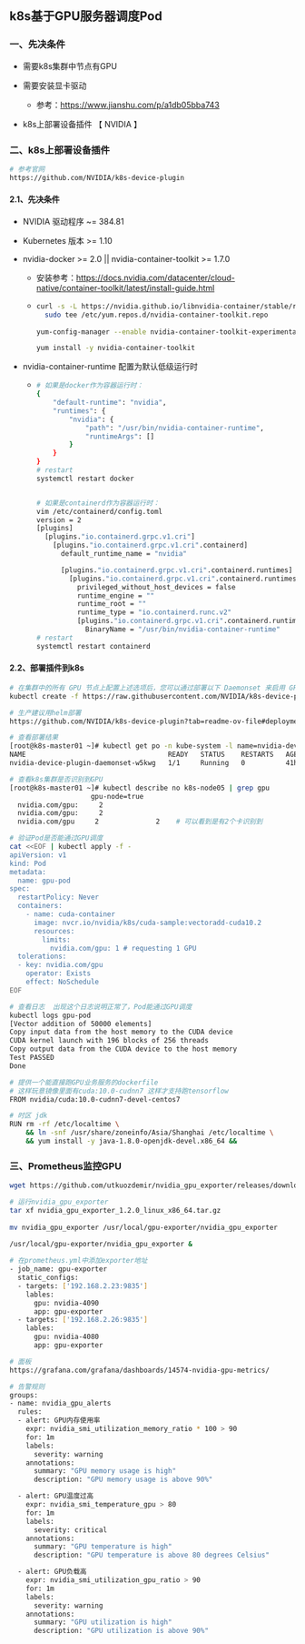 ## k8s基于GPU服务器调度Pod

### 一、先决条件

- 需要k8s集群中节点有GPU
- 需要安装显卡驱动  
  - 参考：https://www.jianshu.com/p/a1db05bba743

- k8s上部署设备插件 【 NVIDIA 】



### 二、k8s上部署设备插件

```sh
# 参考官网
https://github.com/NVIDIA/k8s-device-plugin
```

#### 2.1、先决条件

- NVIDIA 驱动程序 ~= 384.81

- Kubernetes 版本 >= 1.10

- nvidia-docker >= 2.0 || nvidia-container-toolkit >= 1.7.0

  - 安装参考：https://docs.nvidia.com/datacenter/cloud-native/container-toolkit/latest/install-guide.html

  - ```sh
    curl -s -L https://nvidia.github.io/libnvidia-container/stable/rpm/nvidia-container-toolkit.repo | \
      sudo tee /etc/yum.repos.d/nvidia-container-toolkit.repo
      
    yum-config-manager --enable nvidia-container-toolkit-experimental
    
    yum install -y nvidia-container-toolkit
    ```

- nvidia-container-runtime 配置为默认低级运行时  

  - ```sh
    # 如果是docker作为容器运行时：
    {
        "default-runtime": "nvidia",
        "runtimes": {
            "nvidia": {
                "path": "/usr/bin/nvidia-container-runtime",
                "runtimeArgs": []
            }
        }
    }
    # restart
    systemctl restart docker
    
    
    # 如果是containerd作为容器运行时：
    vim /etc/containerd/config.toml
    version = 2
    [plugins]
      [plugins."io.containerd.grpc.v1.cri"]
        [plugins."io.containerd.grpc.v1.cri".containerd]
          default_runtime_name = "nvidia"
    
          [plugins."io.containerd.grpc.v1.cri".containerd.runtimes]
            [plugins."io.containerd.grpc.v1.cri".containerd.runtimes.nvidia]
              privileged_without_host_devices = false
              runtime_engine = ""
              runtime_root = ""
              runtime_type = "io.containerd.runc.v2"
              [plugins."io.containerd.grpc.v1.cri".containerd.runtimes.nvidia.options]
                BinaryName = "/usr/bin/nvidia-container-runtime"
    # restart           
    systemctl restart containerd
    ```

#### 2.2、部署插件到k8s

```sh
# 在集群中的所有 GPU 节点上配置上述选项后，您可以通过部署以下 Daemonset 来启用 GPU 支持：
kubectl create -f https://raw.githubusercontent.com/NVIDIA/k8s-device-plugin/v0.14.3/nvidia-device-plugin.yml

# 生产建议用helm部署
https://github.com/NVIDIA/k8s-device-plugin?tab=readme-ov-file#deployment-via-helm
```

```sh
# 查看部署结果
[root@k8s-master01 ~]# kubectl get po -n kube-system -l name=nvidia-device-plugin-ds
NAME                                   READY   STATUS    RESTARTS   AGE
nvidia-device-plugin-daemonset-w5kwg   1/1     Running   0          41h

# 查看k8s集群是否识别到GPU
[root@k8s-master01 ~]# kubectl describe no k8s-node05 | grep gpu
                    gpu-node=true
  nvidia.com/gpu:     2
  nvidia.com/gpu:     2
  nvidia.com/gpu     2              2    # 可以看到是有2个卡识别到
```

```sh
# 验证Pod是否能通过GPU调度
cat <<EOF | kubectl apply -f -
apiVersion: v1
kind: Pod
metadata:
  name: gpu-pod
spec:
  restartPolicy: Never
  containers:
    - name: cuda-container
      image: nvcr.io/nvidia/k8s/cuda-sample:vectoradd-cuda10.2
      resources:
        limits:
          nvidia.com/gpu: 1 # requesting 1 GPU
  tolerations:
  - key: nvidia.com/gpu
    operator: Exists
    effect: NoSchedule
EOF

# 查看日志  出现这个日志说明正常了，Pod能通过GPU调度
kubectl logs gpu-pod
[Vector addition of 50000 elements]
Copy input data from the host memory to the CUDA device
CUDA kernel launch with 196 blocks of 256 threads
Copy output data from the CUDA device to the host memory
Test PASSED
Done
```

```sh
# 提供一个能直接跑GPU业务服务的dockerfile
# 这样玩意镜像里面有cuda:10.0-cudnn7 这样才支持跑tensorflow
FROM nvidia/cuda:10.0-cudnn7-devel-centos7

# 时区 jdk
RUN rm -rf /etc/localtime \
    && ln -snf /usr/share/zoneinfo/Asia/Shanghai /etc/localtime \
    && yum install -y java-1.8.0-openjdk-devel.x86_64 && 
```



### 三、Prometheus监控GPU

```sh
wget https://github.com/utkuozdemir/nvidia_gpu_exporter/releases/download/v1.2.0/nvidia_gpu_exporter_1.2.0_linux_x86_64.tar.gz
```

```sh
# 运行nvidia_gpu_exporter
tar xf nvidia_gpu_exporter_1.2.0_linux_x86_64.tar.gz
 
mv nvidia_gpu_exporter /usr/local/gpu-exporter/nvidia_gpu_exporter
 
/usr/local/gpu-exporter/nvidia_gpu_exporter &
```

```sh
# 在prometheus.yml中添加exporter地址
- job_name: gpu-exporter
  static_configs:
  - targets: ['192.168.2.23:9835']
    lables:
      gpu: nvidia-4090
      app: gpu-exporter
  - targets: ['192.168.2.26:9835']
    lables:
      gpu: nvidia-4080
      app: gpu-exporter
```

```sh
# 面板
https://grafana.com/grafana/dashboards/14574-nvidia-gpu-metrics/
```

```sh
# 告警规则
groups:
- name: nvidia_gpu_alerts
  rules:
  - alert: GPU内存使用率
    expr: nvidia_smi_utilization_memory_ratio * 100 > 90
    for: 1m
    labels:
      severity: warning
    annotations:
      summary: "GPU memory usage is high"
      description: "GPU memory usage is above 90%"

  - alert: GPU温度过高
    expr: nvidia_smi_temperature_gpu > 80
    for: 1m
    labels:
      severity: critical
    annotations:
      summary: "GPU temperature is high"
      description: "GPU temperature is above 80 degrees Celsius"

  - alert: GPU负载高
    expr: nvidia_smi_utilization_gpu_ratio > 90
    for: 1m
    labels:
      severity: warning
    annotations:
      summary: "GPU utilization is high"
      description: "GPU utilization is above 90%"
```

